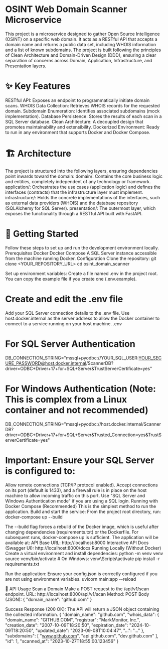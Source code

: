 # OSINT Web Domain Scanner Microservice
This project is a microservice designed to gather Open Source Intelligence (OSINT) on a specific web domain. It acts as a RESTful API that accepts a domain name and returns a public data set, including WHOIS information and a list of known subdomains.
The project is built following the principles of Clean Architecture and Domain-Driven Design (DDD), ensuring a clear separation of concerns across Domain, Application, Infrastructure, and Presentation layers.
# ✨ Key Features
RESTful API: Exposes an endpoint to programmatically initiate domain scans.
WHOIS Data Collection: Retrieves WHOIS records for the requested domain.
Subdomain Enumeration: Identifies associated subdomains (mock implementation).
Database Persistence: Stores the results of each scan in a SQL Server database.
Clean Architecture: A decoupled design that promotes maintainability and extensibility.
Dockerized Environment: Ready to run in any environment that supports Docker and Docker Compose.
# 🏗️ Architecture
The project is structured into the following layers, ensuring dependencies point inwards toward the domain:
domain/: Contains the core business logic and entities, completely independent of any technology or framework.
application/: Orchestrates the use cases (application logic) and defines the interfaces (contracts) that the infrastructure layer must implement.
infrastructure/: Holds the concrete implementations of the interfaces, such as external data providers (WHOIS) and the database repository (SQLAlchemy for SQL Server).
presentation/: The outermost layer, which exposes the functionality through a RESTful API built with FastAPI.
# 🚀 Getting Started
Follow these steps to set up and run the development environment locally.
Prerequisites
Docker
Docker Compose
A SQL Server instance accessible from the machine running Docker.
Configuration
Clone the repository:
git clone <YOUR_REPOSITORY_URL>
cd osint_domain_scanner

Set up environment variables:
Create a file named .env in the project root. You can copy the example file if you create one (.env.example).
# Create and edit the .env file

Add your SQL Server connection details to the .env file. Use host.docker.internal as the server address to allow the Docker container to connect to a service running on your host machine.
.env
# For SQL Server Authentication
DB_CONNECTION_STRING="mssql+pyodbc://YOUR_SQL_USER:YOUR_SECURE_PASSWORD@host.docker.internal/ScannerDB?driver=ODBC+Driver+17+for+SQL+Server&TrustServerCertificate=yes"

# For Windows Authentication (Note: This is complex from a Linux container and not recommended)
DB_CONNECTION_STRING="mssql+pyodbc://host.docker.internal/ScannerDB?driver=ODBC+Driver+17+for+SQL+Server&Trusted_Connection=yes&TrustServerCertificate=yes"

# Important: Ensure your SQL Server is configured to:
Allow remote connections (TCP/IP protocol enabled).
Accept connections on its port (default is 1433), and a firewall rule is in place on the host machine to allow incoming traffic on this port.
Use "SQL Server and Windows Authentication mode" if you are using a SQL login.
Running with Docker Compose (Recommended)
This is the simplest method to run the application.
Build and start the service:
From the project root directory, run:
docker-compose up --build

The --build flag forces a rebuild of the Docker image, which is useful after changing dependencies (requirements.txt) or the Dockerfile. For subsequent runs, docker-compose up is sufficient.
The application will be available at:
API Base URL: http://localhost:8000
Interactive API Docs (Swagger UI): http://localhost:8000/docs
Running Locally (Without Docker)
Create a virtual environment and install dependencies:
python -m venv venv
source venv/bin/activate  # On Windows: venv\Scripts\activate
pip install -r requirements.txt

Run the application:
Ensure your config.json is correctly configured if you are not using environment variables.
uvicorn main:app --reload


🔌 API Usage
Scan a Domain
Make a POST request to the /api/v1/scan endpoint.
URL: http://localhost:8000/api/v1/scan
Method: POST
Body (JSON):
{
  "domain_name": "github.com"
}

Success Response (200 OK):
The API will return a JSON object containing the collected information.
{
  "domain_name": "github.com",
  "whois_data": {
    "domain_name": "GITHUB.COM",
    "registrar": "MarkMonitor, Inc.",
    "creation_date": "2007-10-09T18:20:50",
    "expiration_date": "2024-10-09T18:20:50",
    "updated_date": "2023-09-08T10:04:47",
    "...": "..."
  },
  "subdomains": [
    "www.github.com",
    "api.github.com",
    "dev.github.com"
  ],
  "id": 1,
  "scanned_at": "2023-10-27T18:55:00.123456"
}
